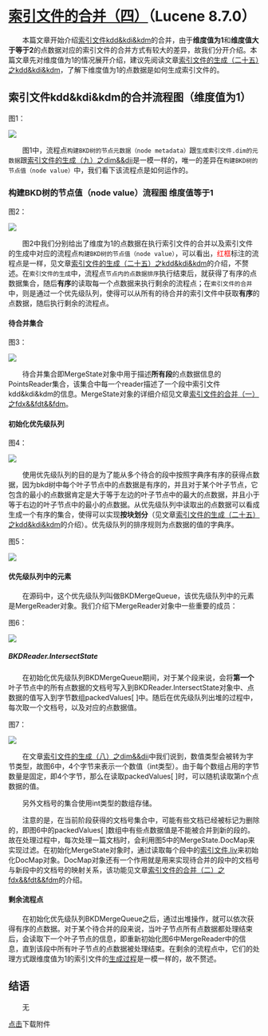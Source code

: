 # [索引文件的合并（四）](https://www.amazingkoala.com.cn/Lucene/Index/)（Lucene 8.7.0）

&emsp;&emsp;本篇文章开始介绍[索引文件kdd&kdi&kdm](https://www.amazingkoala.com.cn/Lucene/suoyinwenjian/2020/1027/172.html)的合并，由于**维度值为1**和**维度值大于等于2**的点数据对应的索引文件的合并方式有较大的差异，故我们分开介绍。本篇文章先对维度值为1的情况展开介绍，建议先阅读文章[索引文件的生成（二十五）之kdd&kdi&kdm](https://www.amazingkoala.com.cn/Lucene/Index/2020/1217/185.html)，了解下维度值为1的点数据是如何生成索引文件的。

## 索引文件kdd&kdi&kdm的合并流程图（维度值为1）

图1：

<img src="https://www.amazingkoala.com.cn/uploads/lucene/index/索引文件的合并/索引文件的合并（四）/1.png">

&emsp;&emsp;图1中，流程点`构建BKD树的节点元数据（node metadata）`跟`生成索引文件.dim的元数据`跟[索引文件的生成（九）之dim&&dii](https://www.amazingkoala.com.cn/Lucene/Index/2020/0406/129.html)是一模一样的，唯一的差异在`构建BKD树的节点值（node value）`中，我们看下该流程点是如何运作的。

### 构建BKD树的节点值（node value）流程图 维度值等于1

图2：

<img src="https://www.amazingkoala.com.cn/uploads/lucene/index/索引文件的合并/索引文件的合并（四）/2.png">

&emsp;&emsp;图2中我们分别给出了维度为1的点数据在执行索引文件的合并以及索引文件的生成中对应的流程点`构建BKD树的节点值（node value）`，可以看出，<font color=red>红框</font>标注的流程点是一样，见文章[索引文件的生成（二十五）之kdd&kdi&kdm](https://www.amazingkoala.com.cn/Lucene/Index/2020/1217/185.html)的介绍，不赘述。在`索引文件的生成`中，流程点`节点内的点数据排序`执行结束后，就获得了有序的点数据集合，随后**有序**的读取每一个点数据来执行剩余的流程点；在`索引文件的合并`中，则是通过一个优先级队列，使得可以从所有的待合并的索引文件中获取**有序**的点数据，随后执行剩余的流程点。

#### 待合并集合

图3：

<img src="https://www.amazingkoala.com.cn/uploads/lucene/index/索引文件的合并/索引文件的合并（四）/3.png">

&emsp;&emsp;待合并集合即MergeState对象中用于描述**所有段**的点数据信息的PointsReader集合，该集合中每一个reader描述了一个段中索引文件kdd&kdi&kdm的信息。MergeState对象的详细介绍见文章[索引文件的合并（一）之fdx&&fdt&&fdm](https://www.amazingkoala.com.cn/Lucene/Index/2020/1130/180.html)。

#### 初始化优先级队列

图4：

<img src="https://www.amazingkoala.com.cn/uploads/lucene/index/索引文件的合并/索引文件的合并（四）/4.png">

&emsp;&emsp;使用优先级队列的目的是为了能从多个待合的段中按照字典序有序的获得点数据，因为bkd树中每个叶子节点中的点数据是有序的，并且对于某个叶子节点，它包含的最小的点数据肯定是大于等于左边的叶子节点中的最大的点数据，并且小于等于右边的叶子节点中的最小的点数据。从优先级队列中读取出的点数据可以看成生成一个有序的集合，使得可以实现**按块划分**（见文章[索引文件的生成（二十五）之kdd&kdi&kdm](https://www.amazingkoala.com.cn/Lucene/Index/2020/1217/185.html)的介绍）。优先级队列的排序规则为点数据的值的字典序。

图5：

<img src="https://www.amazingkoala.com.cn/uploads/lucene/index/索引文件的合并/索引文件的合并（四）/5.png">

#### 优先级队列中的元素

&emsp;&emsp;在源码中，这个优先级队列叫做BKDMergeQueue，该优先级队列中的元素是MergeReader对象。我们介绍下MergeReader对象中一些重要的成员：

图6：

<img src="https://www.amazingkoala.com.cn/uploads/lucene/index/索引文件的合并/索引文件的合并（四）/6.png">

##### BKDReader.IntersectState

&emsp;&emsp;在初始化优先级队列BKDMergeQueue期间，对于某个段来说，会将**第一个**叶子节点中的所有点数据的文档号写入到BKDReader.IntersectState对象中、点数据的值写入到字节数组packedValues[ \]中。随后在优先级队列出堆的过程中，每次取一个文档号，以及对应的点数据值。

图7：

<img src="https://www.amazingkoala.com.cn/uploads/lucene/index/索引文件的合并/索引文件的合并（四）/7.png">

&emsp;&emsp;在文章[索引文件的生成（八）之dim&&dii](https://www.amazingkoala.com.cn/Lucene/Index/2020/0329/128.html)中我们说到，数值类型会被转为字节类型，故图6中，4个字节来表示一个数值（int类型）。由于每个数组占用的字节数量是固定，即4个字节，那么在读取packedValues[ \]时，可以随机读取第n个点数据的值。

&emsp;&emsp;另外文档号的集合使用int类型的数组存储。

&emsp;&emsp;注意的是，在当前阶段获得的文档号集合中，可能有些文档已经被标记为删除的，即图6中的packedValues[ \]数组中有些点数据值是不能被合并到新的段的。故在处理过程中，每次处理一篇文档时，会利用图5中的MergeState.DocMap来实现过滤。在初始化MergeState对象时，通过读取每个段中的[索引文件.liv](https://www.amazingkoala.com.cn/Lucene/suoyinwenjian/2019/0425/54.html)来初始化DocMap对象。DocMap对象还有一个作用就是用来实现待合并的段中的文档号与新段中的文档号的映射关系，该功能见文章[索引文件的合并（二）之fdx&&fdt&&fdm](https://www.amazingkoala.com.cn/Lucene/Index/2020/1202/181.html)的介绍。

#### 剩余流程点

&emsp;&emsp;在初始化优先级队列BKDMergeQueue之后，通过出堆操作，就可以依次获得有序的点数据。对于某个待合并的段来说，当叶子节点所有点数据都处理结束后，会读取下一个叶子节点的信息，即重新初始化图6中MergeReader中的信息，直到该段中所有叶子节点的点数据被处理结束。在剩余的流程点中，它们的处理方式跟维度值为1的索引文件的[生成过程](https://www.amazingkoala.com.cn/Lucene/Index/2020/1217/185.html)是一模一样的，故不赘述。

## 结语

&emsp;&emsp;无

[点击](https://www.amazingkoala.com.cn/attachment/Lucene/Index/索引文件的合并/索引文件的合并（四）/索引文件的合并（四）.zip)下载附件





